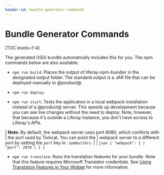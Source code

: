 ```yaml
---
header-id: bundle-generator-commands
---
```


# Bundle Generator Commands

[TOC levels=1-4]

The generated OSGi bundle automatically includes this for you. The npm 
commands below are also available:

- `npm run build`: Places the output of liferay-npm-bundler in the designated 
  output folder. The standard output is a JAR file that can be deployed manually 
  to @product@. 

- `npm run deploy`: 

- `npm run start`: Tests the application in a local webpack installation instead 
  of a @product@ server. This speeds up development because you can see live 
  changes without the need to deploy. Note, however, that because it's outside
  a Liferay instance, you don't have access to Liferay's APIs. 

| **Note:** By default, the webpack server uses port 8080, which conflicts with
| the port used by Tomcat. You can point the 
| webpack server to a different port by setting the `port` key in `.npmbuildrc`:
| 
| ```json
| "webpack": {
|   "port": 2070
| }
| ```

- `npm run translate`: Runs the translation features for your bundle. Note that 
  this feature requires Microsoft Translator credentials. See 
  [Using Translation Features in Your Widget](/docs/7-2/frameworks/-/knowledge_base/f/using-translation-features-in-your-widget) 
  for more information.
